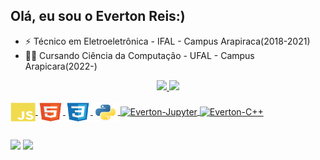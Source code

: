 ## Olá, eu sou o Everton Reis:)

- ⚡ Técnico em Eletroeletrônica - IFAL - Campus Arapiraca(2018-2021)
- 👨‍💻 Cursando Ciência da Computação - UFAL - Campus Arapicara(2022-)

<div align="center">
  <a href="https://github.com/evertonreis1">
  <img height="180em" src="https://github-readme-stats.vercel.app/api?username=evertonreis1&show_icons=true&bg_color=030303&locale=pt-br&icon_color=00FFFF&title_color=FF2800&text_color=FFFFFF"/>
   <img height="180em" src="https://github-readme-stats.vercel.app/api/top-langs/?username=evertonreis1&layout=compact"/>
</div>

<div style="display: inline_block"><br>
  <img align="center" alt="Everton-Js" height="30" width="40" src="https://raw.githubusercontent.com/devicons/devicon/master/icons/javascript/javascript-plain.svg">
  <img align="center" alt="Everton-HTML" height="30" width="40" src="https://raw.githubusercontent.com/devicons/devicon/master/icons/html5/html5-original.svg">
  <img align="center" alt="Everton-CSS" height="30" width="40" src="https://raw.githubusercontent.com/devicons/devicon/master/icons/css3/css3-original.svg">
  <img align="center" alt="Everton-Python" height="30" width="40" src="https://raw.githubusercontent.com/devicons/devicon/master/icons/python/python-original.svg">
  <img align="center" alt="Everton-Jupyter" height="30" width="40" src="https://cdn.jsdelivr.net/gh/devicons/devicon/icons/jupyter/jupyter-original.svg">
  <img align="center" alt= "Everton-C++" height="30 width="40" src="https://cdn.jsdelivr.net/gh/devicons/devicon/icons/cplusplus/cplusplus-original.svg">
          
</div>

##

<div>
  <a href="https://instagram.com/evertoqn" target="_blank"><img src="https://img.shields.io/badge/-Instagram-%23E4405F?style=for-the-badge&logo=instagram&logoColor=white" target="_blank"></a>
  <a href = "mailto:itsevertonreis@gmail.com"><img src="https://img.shields.io/badge/-Gmail-%23333?style=for-the-badge&logo=gmail&logoColor=white" target="_blank"></a> 
</div>
